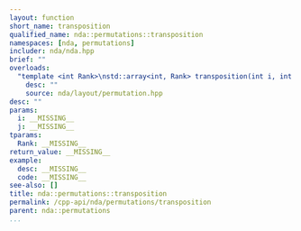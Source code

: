 ```yaml
---
layout: function
short_name: transposition
qualified_name: nda::permutations::transposition
namespaces: [nda, permutations]
includer: nda/nda.hpp
brief: ""
overloads:
  "template <int Rank>\nstd::array<int, Rank> transposition(int i, int j)":
    desc: ""
    source: nda/layout/permutation.hpp
desc: ""
params:
  i: __MISSING__
  j: __MISSING__
tparams:
  Rank: __MISSING__
return_value: __MISSING__
example:
  desc: __MISSING__
  code: __MISSING__
see-also: []
title: nda::permutations::transposition
permalink: /cpp-api/nda/permutations/transposition
parent: nda::permutations
...
```


